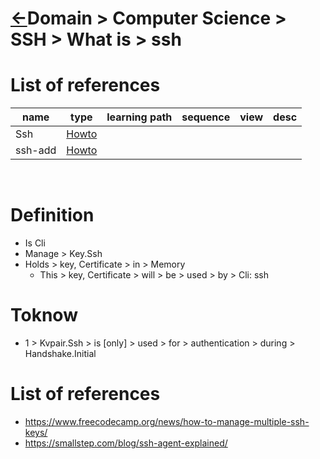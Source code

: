 <head><link rel="stylesheet" href="../../../md.css"/><script src="../../../md.js"></script></head>

[//]: #(Reference)
[Repo_Readme]:    ../list/object_list.md
[Ssh_Howto]:      ../howto/ssh_howto.md

# [&larr;][Repo_Readme]Domain > Computer Science > SSH > What is > ssh
# List of references
|name|type|learning path|sequence|view|desc|
|-|-|-|-|-|-|
|Ssh|[Howto][Ssh_Howto]|
|ssh-add|[Howto][Sshadd_Howto]|
<br>

# Definition
- Is Cli
- Manage > Key.Ssh
- Holds > key, Certificate > in > Memory
  - This > key, Certificate > will > be > used > by > Cli: ssh

# Toknow
- 1 > Kvpair.Ssh > is [only] > used > for > authentication > during > Handshake.Initial

# List of references
- https://www.freecodecamp.org/news/how-to-manage-multiple-ssh-keys/
- https://smallstep.com/blog/ssh-agent-explained/

[//]: #(Reference)
[Back_Readme]:    ./readme.md         "List > Whatis"

[Ssh_Whatis]:      ../whatis/ssh_whatis
[Sshadd_Howto]:    ../howto/sshadd_howto


